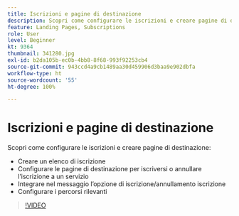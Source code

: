 ```yaml
---
title: Iscrizioni e pagine di destinazione
description: Scopri come configurare le iscrizioni e creare pagine di destinazione.
feature: Landing Pages, Subscriptions
role: User
level: Beginner
kt: 9364
thumbnail: 341280.jpg
exl-id: b2da105b-ec0b-4bb8-8f68-993f92253cb4
source-git-commit: 943ccd4a9cb1489aa30d459906d3baa9e902dbfa
workflow-type: ht
source-wordcount: '55'
ht-degree: 100%

---
```


# Iscrizioni e pagine di destinazione

Scopri come configurare le iscrizioni e creare pagine di destinazione:

* Creare un elenco di iscrizione
* Configurare le pagine di destinazione per iscriversi o annullare l’iscrizione a un servizio
* Integrare nel messaggio l’opzione di iscrizione/annullamento iscrizione
* Configurare i percorsi rilevanti

>[!VIDEO](https://video.tv.adobe.com/v/341280?quality=12&learn=on)
